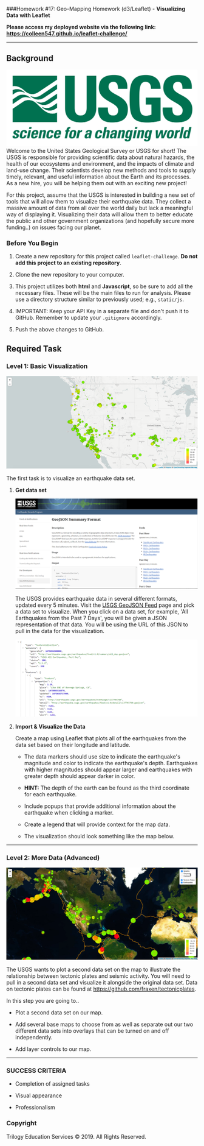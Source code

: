 ###Homework #17: Geo-Mapping Homework (d3/Leaflet) - **Visualizing Data with Leaflet**

**Please access my deployed website via the following link: https://colleen547.github.io/leaflet-challenge/**

- - - - - - - - - - - - - - - - - - - - - - - - - - - - - - - - - - - - - - - - - - - - - - - - - - - - - -

## Background
![1-Logo](Images/1-Logo.png)
Welcome to the United States Geological Survey or USGS for short! The USGS is responsible for providing scientific data about natural hazards, the health of our ecosystems and environment, and the impacts of climate and land-use change. Their scientists develop new methods and tools to supply timely, relevant, and useful information about the Earth and its processes. As a new hire, you will be helping them out with an exciting new project!

For this project, assume that the USGS is interested in building a new set of tools that will allow them to visualize their earthquake data. They collect a massive amount of data from all over the world daily but lack a meaningful way of displaying it. Visualizing their data will allow them to better educate the public and other government organizations (and hopefully secure more funding..) on issues facing our planet.

### Before You Begin

1. Create a new repository for this project called `leaflet-challenge`. **Do not add this project to an existing repository**.

2. Clone the new repository to your computer.

3. This project utilizes both **html** and **Javascript**, so be sure to add all the necessary files. These will be the main files to run for analysis. Please use a directory structure similar to previously used; e.g., `static/js`.

4. IMPORTANT: Keep your API Key in a separate file and don't push it to GitHub. Remember to update your `.gitignore` accordingly. 

5. Push the above changes to GitHub.

## Required Task

### Level 1: Basic Visualization

![2-BasicMap](Images/2-BasicMap.png)

The first task is to visualize an earthquake data set.

1. **Get data set**

   ![3-Data](Images/3-Data.png)

   The USGS provides earthquake data in several different formats, updated every 5 minutes. Visit the [USGS GeoJSON Feed](http://earthquake.usgs.gov/earthquakes/feed/v1.0/geojson.php) page and pick a data set to visualize. When you click on a data set, for example, 'All Earthquakes from the Past 7 Days', you will be given a JSON representation of that data. You will be using the URL of this JSON to pull in the data for the visualization.

   ![4-JSON](Images/4-JSON.png)

2. **Import & Visualize the Data**

   Create a map using Leaflet that plots all of the earthquakes from the data set based on their longitude and latitude.

   * The data markers should use size to indicate the earthquake's magnitude and color to indicate the earthquake's depth. Earthquakes with higher magnitudes should appear larger and earthquakes with greater depth should appear darker in color.

   * **HINT:** The depth of the earth can be found as the third coordinate for each earthquake.

   * Include popups that provide additional information about the earthquake when clicking a marker.

   * Create a legend that will provide context for the map data.

   * The visualization should look something like the map below.

- - -

### Level 2: More Data (Advanced)

![5-Advanced](Images/5-Advanced.png)

The USGS wants to plot a second data set on the map to illustrate the relationship between tectonic plates and seismic activity. You will need to pull in a second data set and visualize it alongside the original data set. Data on tectonic plates can be found at <https://github.com/fraxen/tectonicplates>.

In this step you are going to..

* Plot a second data set on our map.

* Add several base maps to choose from as well as separate out our two different data sets into overlays that can be turned on and off independently.

* Add layer controls to our map.

- - -

### SUCCESS CRITERIA

* Completion of assigned tasks

* Visual appearance

* Professionalism


### Copyright

Trilogy Education Services © 2019. All Rights Reserved.
